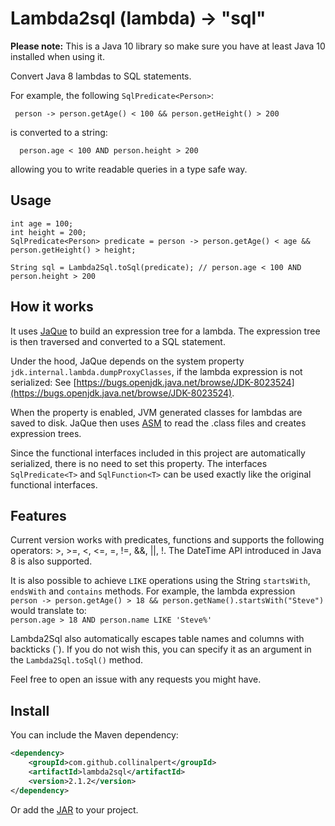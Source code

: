 Lambda2sql (lambda) -> "sql"
==========

**Please note:** This is a Java 10 library so make sure you have at least Java 10 installed when using it.

Convert Java 8 lambdas to SQL statements.

For example, the following ``SqlPredicate<Person>``:
```jshelllanguage
 person -> person.getAge() < 100 && person.getHeight() > 200
```
 
is converted to a string:
 
```
  person.age < 100 AND person.height > 200
```
allowing you to write readable queries in a type safe way.

Usage
---------

```jshelllanguage
int age = 100;
int height = 200;
SqlPredicate<Person> predicate = person -> person.getAge() < age && person.getHeight() > height;

String sql = Lambda2Sql.toSql(predicate); // person.age < 100 AND person.height > 200
```

How it works
---------

It uses [JaQue](https://github.com/TrigerSoft/jaque) to build an expression tree for a lambda. The expression tree is then traversed and converted to a SQL statement. 

Under the hood, JaQue depends on the system property `jdk.internal.lambda.dumpProxyClasses`, if the lambda expression is not serialized:
See [https://bugs.openjdk.java.net/browse/JDK-8023524](https://bugs.openjdk.java.net/browse/JDK-8023524).

When the property is enabled, JVM generated classes for lambdas are saved to disk. JaQue then uses [ASM](http://asm.ow2.org/) to read the .class files and creates expression trees.

Since the functional interfaces included in this project are automatically serialized, there is no need to set this property.
The interfaces ``SqlPredicate<T>`` and ``SqlFunction<T>`` can be used exactly like the original functional interfaces.

Features
---------

Current version works with predicates, functions and supports the following operators: >, >=, <, <=, =, !=, &&, ||, !. The DateTime API introduced in Java 8 is also supported.

It is also possible to achieve ``LIKE`` operations using the String ``startsWith``, ``endsWith`` and ``contains`` methods.
For example, the lambda expression\
``person -> person.getAge() > 18 && person.getName().startsWith("Steve")``\
would translate to:\
``person.age > 18 AND person.name LIKE 'Steve%'``

Lambda2Sql also automatically escapes table names and columns with backticks (\`). If you do not wish this, you can specify it as an argument in the `Lambda2Sql.toSql()` method.
 
Feel free to open an issue with any requests you might have.

Install
-------

You can include the Maven dependency:
```xml
<dependency>
    <groupId>com.github.collinalpert</groupId>
    <artifactId>lambda2sql</artifactId>
    <version>2.1.2</version>
</dependency>
```

Or add the [JAR](https://github.com/CollinAlpert/lambda2sql/releases/latest) to your project.
